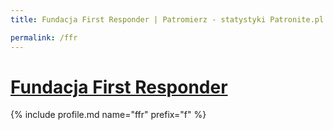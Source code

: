 ```yaml
---
title: Fundacja First Responder | Patromierz - statystyki Patronite.pl

permalink: /ffr
---
```


# [Fundacja First Responder](https://patronite.pl/ffr)

{% include profile.md name="ffr" prefix="f" %}
